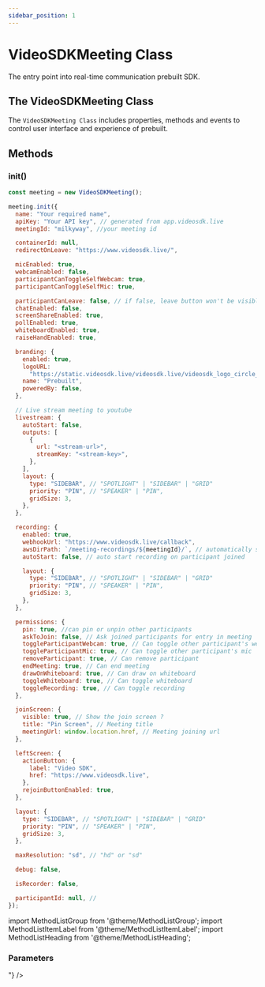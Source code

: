 ```yaml
---
sidebar_position: 1
---
```


# VideoSDKMeeting Class

The entry point into real-time communication prebuilt SDK.

## The VideoSDKMeeting Class

The `VideoSDKMeeting Class` includes properties, methods and events to control user interface and experience of prebuilt.

## Methods

### init()

```js title="Javascript"
const meeting = new VideoSDKMeeting();

meeting.init({
  name: "Your required name",
  apiKey: "Your API key", // generated from app.videosdk.live
  meetingId: "milkyway", //your meeting id

  containerId: null,
  redirectOnLeave: "https://www.videosdk.live/",

  micEnabled: true,
  webcamEnabled: false,
  participantCanToggleSelfWebcam: true,
  participantCanToggleSelfMic: true,

  participantCanLeave: false, // if false, leave button won't be visible
  chatEnabled: false,
  screenShareEnabled: true,
  pollEnabled: true,
  whiteboardEnabled: true,
  raiseHandEnabled: true,

  branding: {
    enabled: true,
    logoURL:
      "https://static.videosdk.live/videosdk.live/videosdk_logo_circle_big.png",
    name: "Prebuilt",
    poweredBy: false,
  },

  // Live stream meeting to youtube
  livestream: {
    autoStart: false,
    outputs: [
      {
        url: "<stream-url>",
        streamKey: "<stream-key>",
      },
    ],
    layout: {
      type: "SIDEBAR", // "SPOTLIGHT" | "SIDEBAR" | "GRID"
      priority: "PIN", // "SPEAKER" | "PIN",
      gridSize: 3,
    },
  },

  recording: {
    enabled: true,
    webhookUrl: "https://www.videosdk.live/callback",
    awsDirPath: `/meeting-recordings/${meetingId}/`, // automatically save recording in this s3 path
    autoStart: false, // auto start recording on participant joined

    layout: {
      type: "SIDEBAR", // "SPOTLIGHT" | "SIDEBAR" | "GRID"
      priority: "PIN", // "SPEAKER" | "PIN",
      gridSize: 3,
    },
  },

  permissions: {
    pin: true, //can pin or unpin other participants
    askToJoin: false, // Ask joined participants for entry in meeting
    toggleParticipantWebcam: true, // Can toggle other participant's web cam
    toggleParticipantMic: true, // Can toggle other participant's mic
    removeParticipant: true, // Can remove participant
    endMeeting: true, // Can end meeting
    drawOnWhiteboard: true, // Can draw on whiteboard
    toggleWhiteboard: true, // Can toggle whiteboard
    toggleRecording: true, // Can toggle recording
  },

  joinScreen: {
    visible: true, // Show the join screen ?
    title: "Pin Screen", // Meeting title
    meetingUrl: window.location.href, // Meeting joining url
  },

  leftScreen: {
    actionButton: {
      label: "Video SDK",
      href: "https://www.videosdk.live",
    },
    rejoinButtonEnabled: true,
  },

  layout: {
    type: "SIDEBAR", // "SPOTLIGHT" | "SIDEBAR" | "GRID"
    priority: "PIN", // "SPEAKER" | "PIN",
    gridSize: 3,
  },

  maxResolution: "sd", // "hd" or "sd"

  debug: false,

  isRecorder: false,

  participantId: null, //
});
```

import MethodListGroup from '@theme/MethodListGroup';
import MethodListItemLabel from '@theme/MethodListItemLabel';
import MethodListHeading from '@theme/MethodListHeading';

### Parameters

<MethodListGroup>
  <MethodListItemLabel name="__namedParameters" option={"required"} type={"object"} >
    <MethodListGroup>
      <MethodListHeading heading="Properties" />
      <MethodListItemLabel name="micEnabled" option={"required"} type={"boolean"} />
      <MethodListItemLabel name="webcamEnabled" option={"required"} type={"boolean"} />
      <MethodListItemLabel name="name" option={"required"} type={"string"} />
      <MethodListItemLabel name="meetingId" option={"required"} type={"string"} />
      <MethodListItemLabel name="redirectOnLeave" option={"required"} type={"string"} description={"Redirection URL"} />
      <MethodListItemLabel name="chatEnabled" option={"required"} type={"boolean"} />
      <MethodListItemLabel name="screenShareEnabled" option={"required"} type={"boolean"} />
      <MethodListItemLabel name="pollEnabled" option={"required"} type={"boolean"} />
      <MethodListItemLabel name="whiteboardEnabled" option={"required"} type={"boolean"} />
      <MethodListItemLabel name="participantCanToggleSelfWebcam" option={"required"} type={"boolean"} />
      <MethodListItemLabel name="participantCanToggleSelfMic" option={"required"} type={"boolean"} />
      <MethodListItemLabel name="raiseHandEnabled" option={"required"} type={"boolean"} />
      <MethodListItemLabel name="apiKey" option={"required"} type={"string"} />
      <MethodListItemLabel name="containerId" option={"required"} type={"string"} description={"Specify id of the container where you want to display prebuilt UI or keep it null"} />
      <MethodListItemLabel name="recording" option={"optional"} type={"object"} >
          <MethodListGroup>
            <MethodListItemLabel name="recording.webhookUrl" option={"optional"} type={"string"} />
            <MethodListItemLabel name="recording.awsDirPath" option={"optional"} type={"string"} />
            <MethodListItemLabel name="recording.autoStart" option={"optional"} type={"boolean"} />
            <MethodListItemLabel name="recording.layout" option={"optional"} type={"object"} >
              <MethodListGroup>
                <MethodListItemLabel name="recording.layout.type" option={"optional"} type={"string"} />
                <MethodListItemLabel name="recording.layout.priority" option={"optional"} type={"string"} />
                <MethodListItemLabel name="recording.layout.grid" option={"optional"} type={"int"} />
              </MethodListGroup>
            </MethodListItemLabel>  
          </MethodListGroup>
      </MethodListItemLabel>
      <MethodListItemLabel name="branding" option={"optional"} type={"object"} >
        <MethodListGroup>
          <MethodListItemLabel name="branding.enabled" option={"optional"} type={"boolean"} />
          <MethodListItemLabel name="branding.logoURL" option={"optional"} type={"string"} />
          <MethodListItemLabel name="branding.name" option={"optional"} type={"string"} />
          <MethodListItemLabel name="branding.poweredBy" option={"optional"} type={"boolean"} />
        </MethodListGroup>
      </MethodListItemLabel>
      <MethodListItemLabel name="participantCanLeave" option={"optional"} type={"boolean"} />
      <MethodListItemLabel name="livestream" option={"optional"} type={"object"} >
        <MethodListGroup>
          <MethodListItemLabel name="outputs" option={"optional"} type={"Array<{url: string, streamKey: string}>"} />
        </MethodListGroup>
      </MethodListItemLabel>
      <MethodListItemLabel name="permissions" option={"optional"} type={"object"} >
        <MethodListGroup>
          <MethodListItemLabel name="pin" option={"optional"} type={"boolean"} />
          <MethodListItemLabel name="askToJoin" option={"optional"} type={"boolean"} />
          <MethodListItemLabel name="toggleParticipantMic" option={"optional"} type={"boolean"} />
          <MethodListItemLabel name="toggleParticipantWebcam" option={"optional"} type={"boolean"} />
          <MethodListItemLabel name="drawOnWhiteboard" option={"optional"} type={"boolean"} />
          <MethodListItemLabel name="toggleWhiteboard" option={"optional"} type={"boolean"} />
          <MethodListItemLabel name="toggleRecording" option={"optional"} type={"boolean"} />
        </MethodListGroup>
      </MethodListItemLabel>
      <MethodListItemLabel name="joinScreen" option={"optional"} type={"object"} >
        <MethodListGroup>
          <MethodListItemLabel name="visible" option={"optional"} type={"boolean"} />
          <MethodListItemLabel name="title" option={"optional"} type={"string"} />
          <MethodListItemLabel name="meetingUrl" option={"optional"} type={"string"} />
        </MethodListGroup>
      </MethodListItemLabel>
      <MethodListItemLabel name="left" option={"optional"} type={"object"} >
        <MethodListGroup>
          <MethodListItemLabel name="actionButton" option={"optional"} type={"boolean"} />
        <MethodListGroup>
          <MethodListItemLabel name="label" option={"optional"} type={"string"} />
          <MethodListItemLabel name="href" option={"optional"} type={"string"} />
         </MethodListGroup>
         <MethodListItemLabel name="rejoinButtonEnabled" option={"optional"} type={"boolean"} />
        </MethodListGroup>
      </MethodListItemLabel>
      <MethodListItemLabel name="maxResolution" option={"optional"} type={"string"} />
      <MethodListItemLabel name="debug" option={"optional"} type={"boolean"} />
    </MethodListGroup>

  </MethodListItemLabel>
</MethodListGroup>
